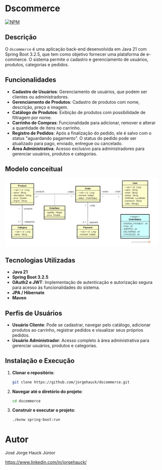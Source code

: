 # Dscommerce
[![NPM](https://img.shields.io/npm/l/react)]([https://github.com/devsuperior/sds1-wmazoni/blob/master/LICENSE](https://github.com/jorgehauck/dscommerce/blob/main/LICENSE)) 

## Descrição

O `dscommerce` é uma aplicação back-end desenvolvida em Java 21 com Spring Boot 3.2.5, que tem como objetivo fornecer uma plataforma de e-commerce. O sistema permite o cadastro e gerenciamento de usuários, produtos, categorias e pedidos. 

## Funcionalidades

- **Cadastro de Usuários**: Gerenciamento de usuários, que podem ser clientes ou administradores. 
- **Gerenciamento de Produtos**: Cadastro de produtos com nome, descrição, preço e imagem.
- **Catálogo de Produtos**: Exibição de produtos com possibilidade de filtragem por nome.
- **Carrinho de Compras**: Funcionalidade para adicionar, remover e alterar a quantidade de itens no carrinho.
- **Registro de Pedidos**: Após a finalização do pedido, ele é salvo com o status "aguardando pagamento". O status do pedido pode ser atualizado para pago, enviado, entregue ou cancelado.
- **Área Administrativa**: Acesso exclusivo para administradores para gerenciar usuários, produtos e categorias.

## Modelo conceitual
![Modelo Conceitual](https://github.com/jorgehauck/assets/blob/main/dscommerce/modelo-conceitual.png)

## Tecnologias Utilizadas
- **Java 21**
- **Spring Boot 3.2.5**
- **OAuth2 e JWT**: Implementação de autenticação e autorização segura para acesso às funcionalidades do sistema.
- **JPA / Hibernate**
- **Maven**

## Perfis de Usuários

- **Usuário Cliente**: Pode se cadastrar, navegar pelo catálogo, adicionar produtos ao carrinho, registrar pedidos e visualizar seus próprios pedidos.
- **Usuário Administrador**: Acesso completo à área administrativa para gerenciar usuários, produtos e categorias.

## Instalação e Execução

1. **Clonar o repositório**:
   ```bash
   git clone https://github.com/jorgehauck/dscommerce.git

2. **Navegar até o diretório do projeto**:
   ```bash
   cd dscommerce
3. **Construir e executar o projeto**:
   ```bash
   ./mvnw spring-boot:run

# Autor

José Jorge Hauck Júnior

https://www.linkedin.com/in/jorgehauck/
